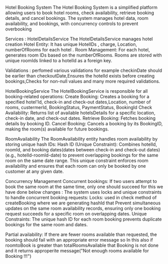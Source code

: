  Hotel Booking System
The Hotel Booking System is a simplified platform allowing users to book hotel rooms, check availability, retrieve booking details, and cancel bookings.
The system manages hotel data, room availability, and bookings, with concurrency controls to prevent overbooking

Services : 
HotelDetailsService
The HotelDetailsService manages hotel creation 
Hotel Entity: It has unique HotelIDs , charge, Location, numberOfRooms for each hotel .
Room Management: For each hotel, generates room IDs based on the numberOfRooms. Rooms are stored with unique roomIds linked to a hotelId as a foreign key.

Validations :
perfomed various validations for example checkinDate should be earlier than checkoutDate,Ensures the hotelId exists before creating bookings,Checks for non-null values  and many more required validations.

HotelBookingService
The HotelBookingService is responsible for all booking-related operations:
Create Booking: Creates a booking for a specified hotel'Id, check-in and check-out dates,Location, number of rooms, custermerId, BookingStatus, PaymentStatus, BookingId
Check Availability: Returns list of available hotelsDetails for a specific location, check-in date, and check-out dates.
Retrieve Booking: Fetches booking details by booking ID.
Cancel Booking: Cancels a booking by its BookingID, making the room(s) available for future bookings.

RoomAvailability
The RoomAvailability entity handles room availability by storing unique hash IDs:
Hash ID (Unique Constraint): Combines hotelId, roomId, and booking dates(dates between check-in and check-out dates) (e.g., hotelId-roomId-date) to prevent overlapping bookings for the same room on the same date range.
This unique constraint enforces room availability and ensures that each room can only be booked by one customer at any given date.

Concurrency Management
Concurrent bookings: If two users attempt to book the same room at the same time, only one should succeed for this we have done below changes :
The system uses locks and unique constraints to handle concurrent booking requests:
Locks: used in check method of createBooking where we are generating hashId that Prevent simultaneous updates on the same room availability records, ensuring only one booking request succeeds for a specific room on overlapping dates.
Unique Constraints: The unique hash ID for each room booking prevents duplicate bookings for the same room and dates.

Partial availability: If there are fewer rooms available than requested, the booking should fail with an appropriate error message
so In this also if roomtoBook is greater than totalRoomsAvailable that Booking is not done and it returns approperite message("Not enough rooms available for Booking !!!")
